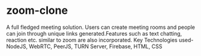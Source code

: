 # zoom-clone

A full fledged meeting solution.
 Users can create meeting rooms and people can join through unique links generated.Features such as text
chatting, reaction etc. similar to zoom are also incorporated.
Key Technologies used- NodeJS, WebRTC, PeerJS, TURN Server, Firebase, HTML, CSS
